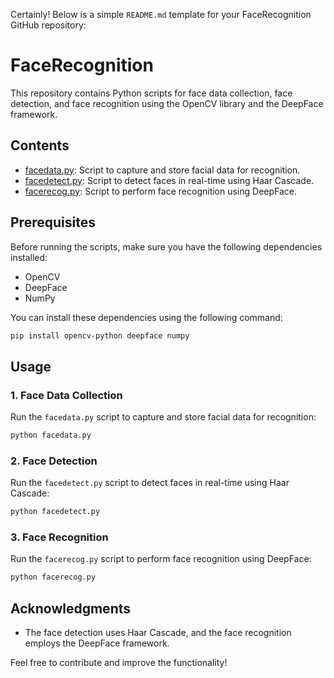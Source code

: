 Certainly! Below is a simple `README.md` template for your FaceRecognition GitHub repository:


# FaceRecognition

This repository contains Python scripts for face data collection, face detection, and face recognition using the OpenCV library and the DeepFace framework.

## Contents

- [facedata.py](facedata.py): Script to capture and store facial data for recognition.
- [facedetect.py](facedetect.py): Script to detect faces in real-time using Haar Cascade.
- [facerecog.py](facerecog.py): Script to perform face recognition using DeepFace.

## Prerequisites

Before running the scripts, make sure you have the following dependencies installed:

- OpenCV
- DeepFace
- NumPy

You can install these dependencies using the following command:

```bash
pip install opencv-python deepface numpy
```

## Usage

### 1. Face Data Collection

Run the `facedata.py` script to capture and store facial data for recognition:

```bash
python facedata.py
```

### 2. Face Detection

Run the `facedetect.py` script to detect faces in real-time using Haar Cascade:

```bash
python facedetect.py
```

### 3. Face Recognition

Run the `facerecog.py` script to perform face recognition using DeepFace:

```bash
python facerecog.py
```

## Acknowledgments

- The face detection uses Haar Cascade, and the face recognition employs the DeepFace framework.


Feel free to contribute and improve the functionality!
